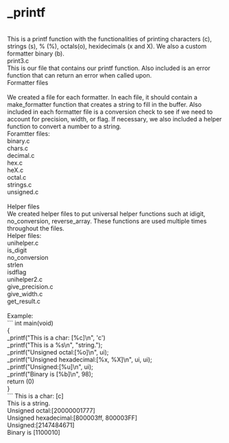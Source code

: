 # _printf 
<br />
This is a printf function with the functionalities of printing characters (c), strings (s), % (%), octals(o), hexidecimals (x and X). We also a custom formatter binary (b).
<br />
print3.c
<br />
This is our file that contains our printf function. Also included is an error function that can return an error when called upon.
<br />
Formatter files<br />
<br />
We created a file for each formatter. In each file, it should contain a make_formatter function that creates a string to fill in the buffer. Also included in each formatter file is a conversion check to see if we need to account for precision, width, or flag. If necessary, we also included a helper function to convert a number to a string. 
<br />
  Foramtter files:<br />
    binary.c <br />
    chars.c <br />
    decimal.c <br />
    hex.c <br />
    heX.c <br />
    octal.c <br />
    strings.c <br />
    unsigned.c <br />
 <br /> 
Helper files
<br />
We created helper files to put universal helper functions such at idigit, no_conversion, reverse_array. These functions are used multiple times throughout the files.
<br />
  Helper files:<br />
    unihelper.c<br />
      is_digit<br />
      no_conversion<br />
      strlen<br />
      isdflag<br />
    unihelper2.c<br />
      give_precision.c<br />
      give_width.c<br />
      get_result.c<br />
<br />
Example:
<br />
```
int main(void)<br />
{<br />
  _printf("This is a char: [%c]\n", 'c')<br />
  _printf("This is a %s\n", "string.");<br />
  _printf("Unsigned octal:[%o]\n", ui);<br />
  _printf("Unsigned hexadecimal:[%x, %X]\n", ui, ui);<br />
  _printf("Unsigned:[%u]\n", ui);<br />
  _printf("Binary is [%b]\n", 98);<br />
  return (0)<br />
}<br />
```
This is a char: [c]<br />
This is a string.<br />
Unsigned octal:[20000001777]<br />
Unsigned hexadecimal:[800003ff, 800003FF]<br />
Unsigned:[2147484671]<br />
Binary is [1100010]<br />
